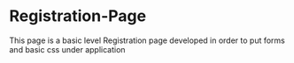 # Registration-Page
This page is a basic level Registration page developed in order to put forms and basic css under application
